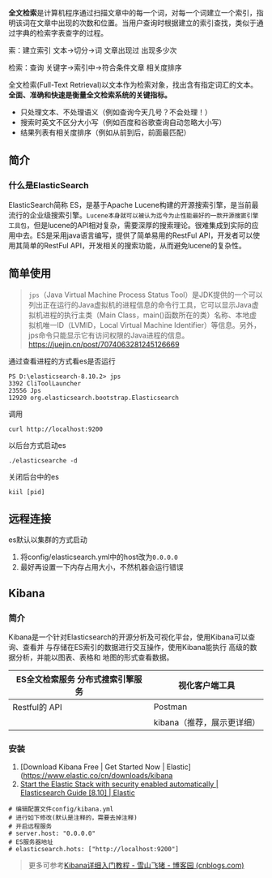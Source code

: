 **全文检索**是计算机程序通过扫描文章中的每一个词，对每一个词建立一个索引，指明该词在文章中出现的次数和位置。当用户查询时根据建立的索引查找，类似于通过字典的检索字表查字的过程。

索：建立索引 文本->切分->词 文章出现过 出现多少次

检索：查询 关键字->索引中->符合条件文章 相关度排序

全文检索(Full-Text Retrieval)以文本作为检索对象，找出含有指定词汇的文本。**全面、准确和快速是衡量全文检索系统的关键指标。**

- 只处理文本、不处理语义（例如查询今天几号？不会处理！）
- 搜索时英文不区分大小写（例如百度和谷歌查询自动忽略大小写）
- 结果列表有相关度排序（例如从前到后，前面最匹配）

## 简介
### 什么是ElasticSearch
ElasticSearch简称 ES，是基于Apache Lucene构建的开源搜索引擎，是当前最流行的企业级搜索引擎。`Lucene本身就可以被认为迄今为止性能最好的一款开源搜窦引擎工具包`，但是lucene的API相对复杂，需要深厚的搜索理论。很难集成到实际的应用中去。ES是采用java语言编写，提供了简单易用的RestFul API，开发者可以使用其简单的RestFul API，开发相关的搜索功能，从而避免lucene的复杂性。

## 简单使用

> `jps`（Java Virtual Machine Process Status Tool）是JDK提供的一个可以列出正在运行的Java虚拟机的进程信息的命令行工具，它可以显示Java虚拟机进程的执行主类（Main Class，main()函数所在的类）名称、本地虚拟机唯一ID（LVMID，Local Virtual Machine Identifier）等信息。另外，jps命令只能显示它有访问权限的Java进程的信息。
> https://juejin.cn/post/7074063281245126669

通过查看进程的方式看es是否运行

```
PS D:\elasticsearch-8.10.2> jps
3392 CliToolLauncher
23556 Jps
12920 org.elasticsearch.bootstrap.Elasticsearch
```
调用
```
curl http://localhost:9200
```
以后台方式启动es
```
./elasticsearche -d
```
关闭后台中的es
```
kiil [pid]
```
## 远程连接
es默认以集群的方式启动
1. 将config/elasticsearch.yml中的host改为`0.0.0.0`
2. 最好再设置一下内存占用大小，不然机器会运行错误
## Kibana
### 简介
Kibana是一个针对Elasticsearch的开源分析及可视化平台，使用Kibana可以查询、查看并
与存储在ES索引的数据进行交互操作，使用Kibana能执行 高级的数据分析，并能以图表、表格和
地图的形式查看数据。

| ES全文检索服务 分布式搜索引擎服务 | 视化客户端工具 |
| --------------------------------- | -------------- |
| Restful的 API                     | Postman        |
|                                   |           kibana（推荐，展示更详细）     |
### 安装
1. [Download Kibana Free | Get Started Now | Elastic](https://www.elastic.co/cn/downloads/kibana
2. [Start the Elastic Stack with security enabled automatically | Elasticsearch Guide [8.10] | Elastic](https://www.elastic.co/guide/en/elasticsearch/reference/current/configuring-stack-security.html)
```
# 编辑配置文件config/kibana.yml
# 进行如下修改(默认是注释的，需要去掉注释)
# 开启远程服务
# server.host: "0.0.0.0"
# ES服务器地址
# elasticsearch.hots: ["http://localhost:9200"]
```
> 更多可参考[Kibana详细入门教程 - 雪山飞猪 - 博客园 (cnblogs.com)](https://www.cnblogs.com/chenqionghe/p/12503181.html)